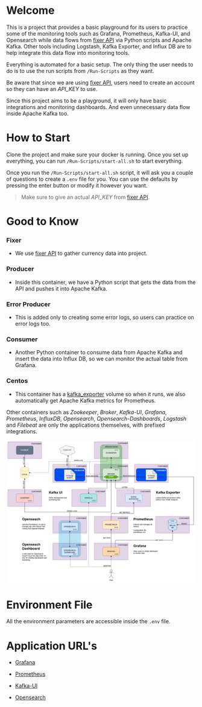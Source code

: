 # Welcome
This is a project that provides a basic playground for its users to practice some of the monitoring tools such as Grafana, Prometheus, Kafka-UI, and Opensearch while data flows from [fixer API](https://fixer.io/) via Python scripts and Apache Kafka. Other tools including Logstash, Kafka Exporter, and Influx DB are to help integrate this data flow into monitoring tools.

Everything is automated for a basic setup. The only thing the user needs to do is to use the run scripts from `/Run-Scripts` as they want.

Be aware that since we are using [fixer API](https://fixer.io/), users need to create an account so they can have an *API_KEY* to use.

Since this project aims to be a playground, it will only have basic integrations and monitoring dashboards. And even unnecessary data flow inside Apache Kafka too.

# How to Start
Clone the project and make sure your docker is running. Once you set up everything, you can run `/Run-Scripts/start-all.sh` to start everything.

Once you run the `/Run-Scripts/start-all.sh` script, it will ask you a couple of questions to create a `.env` file for you. You can use the defaults by pressing the enter button or modify it however you want. 

> Make sure to give an actual *API_KEY* from [fixer API](https://fixer.io/).

# Good to Know
### Fixer
- We use [fixer API](https://fixer.io/) to gather currency data into project.

### Producer
- Inside this container, we have a Python script that gets the data from the API and pushes it into Apache Kafka.

### Error Producer
- This is added only to creating some error logs, so users can practice on error logs too.

### Consumer
- Another Python container to consume data from Apache Kafka and insert the data into Influx DB, so we can monitor the actual table from Grafana.

### Centos
- This container has a [kafka_exporter](https://github.com/danielqsj/kafka_exporter) volume so when it runs, we also automatically get Apache Kafka metrics for Prometheus.

Other containers such as *Zookeeper*, *Broker*, *Kafka-UI*, *Grafana*, *Prometheus*, *InfluxDB*, *Opensearch*, *Opensearch-Dashboards*, *Logstash* and *Filebeat* are only the applications themselves, with prefixed integrations.

![plot](./Oylesine.drawio.png)

# Environment File
All the environment parameters are accessible inside the `.env` file.

# Application URL's

- [Grafana](http://localhost:3000/)

- [Prometheus](http://localhost:9090/)

- [Kafka-UI](http://localhost:8080/)

- [Opensearch](http://localhost:5601/)


